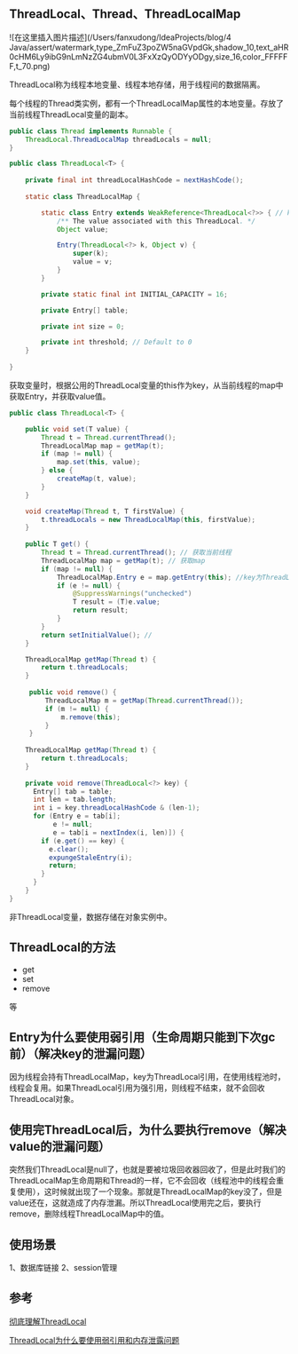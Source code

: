 ## ThreadLocal、Thread、ThreadLocalMap

![在这里插入图片描述](/Users/fanxudong/IdeaProjects/blog/4 Java/assert/watermark,type_ZmFuZ3poZW5naGVpdGk,shadow_10,text_aHR0cHM6Ly9ibG9nLmNzZG4ubmV0L3FxXzQyODYyODgy,size_16,color_FFFFFF,t_70.png)

ThreadLocal称为线程本地变量、线程本地存储，用于线程间的数据隔离。

每个线程的Thread类实例，都有一个ThreadLocalMap属性的本地变量。存放了当前线程ThreadLocal变量的副本。


```java
public class Thread implements Runnable {
    ThreadLocal.ThreadLocalMap threadLocals = null;
}
```
```java
public class ThreadLocal<T> {
  
    private final int threadLocalHashCode = nextHashCode();  
  
    static class ThreadLocalMap {

        static class Entry extends WeakReference<ThreadLocal<?>> { // key 为弱引用
            /** The value associated with this ThreadLocal. */
            Object value;

            Entry(ThreadLocal<?> k, Object v) {
                super(k);
                value = v;
            }
        }

        private static final int INITIAL_CAPACITY = 16;

        private Entry[] table;

        private int size = 0;

        private int threshold; // Default to 0  
    }
  
}
```
获取变量时，根据公用的ThreadLocal变量的this作为key，从当前线程的map中获取Entry，并获取value值。
```java
public class ThreadLocal<T> {

    public void set(T value) {
        Thread t = Thread.currentThread();
        ThreadLocalMap map = getMap(t);
        if (map != null) {
            map.set(this, value);
        } else {
            createMap(t, value); 
        }
    }

    void createMap(Thread t, T firstValue) {
        t.threadLocals = new ThreadLocalMap(this, firstValue);
    }  
  
    public T get() {
        Thread t = Thread.currentThread(); // 获取当前线程
        ThreadLocalMap map = getMap(t); // 获取map
        if (map != null) {
            ThreadLocalMap.Entry e = map.getEntry(this); //key为ThreadLocal对象，数据存储在ThreadLocalMap中
            if (e != null) {
                @SuppressWarnings("unchecked")
                T result = (T)e.value;
                return result;
            }
        }
        return setInitialValue(); //
    }  

    ThreadLocalMap getMap(Thread t) {
        return t.threadLocals;
    }
  
     public void remove() {
         ThreadLocalMap m = getMap(Thread.currentThread());
         if (m != null) {
             m.remove(this);
         }
     }  
  
    ThreadLocalMap getMap(Thread t) {
        return t.threadLocals;
    } 
  
    private void remove(ThreadLocal<?> key) {
      Entry[] tab = table;
      int len = tab.length;
      int i = key.threadLocalHashCode & (len-1);
      for (Entry e = tab[i];
           e != null;
           e = tab[i = nextIndex(i, len)]) {
        if (e.get() == key) {
          e.clear();
          expungeStaleEntry(i);
          return;
        }
      }
    }  
}
```
非ThreadLocal变量，数据存储在对象实例中。

## ThreadLocal的方法
- get
- set
- remove

等

## Entry为什么要使用弱引用（生命周期只能到下次gc前）（解决key的泄漏问题）

因为线程会持有ThreadLocalMap，key为ThreadLocal引用，在使用线程池时，线程会复用。如果ThreadLocal引用为强引用，则线程不结束，就不会回收ThreadLocal对象。

## 使用完ThreadLocal后，为什么要执行remove（解决value的泄漏问题）

突然我们ThreadLocal是null了，也就是要被垃圾回收器回收了，但是此时我们的ThreadLocalMap生命周期和Thread的一样，它不会回收（线程池中的线程会重复使用），这时候就出现了一个现象。那就是ThreadLocalMap的key没了，但是value还在，这就造成了内存泄漏。所以ThreadLocal使用完之后，要执行remove，删除线程ThreadLocalMap中的值。



## 使用场景
1、数据库链接
2、session管理



## 参考

[彻底理解ThreadLocal](https://blog.csdn.net/lufeng20/article/details/24314381)

[ThreadLocal为什么要使用弱引用和内存泄露问题](https://blog.csdn.net/qq_42862882/article/details/89820017)